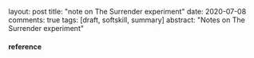 layout: post
title: "note on The Surrender experiment"
date: 2020-07-08
comments: true
tags: [draft, softskill, summary]
abstract: "Notes on The Surrender experiment"



#### reference
